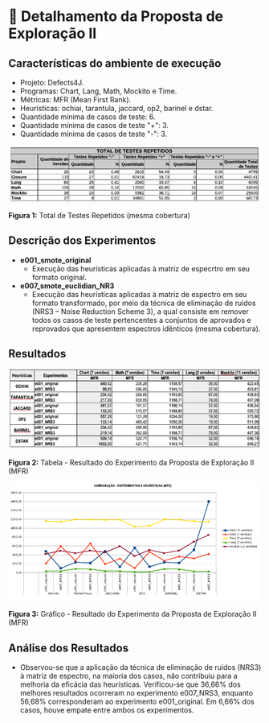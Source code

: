  # 🔬 Detalhamento da Proposta de Exploração II

## Características do ambiente de execução
- Projeto: Defects4J.
- Programas: Chart, Lang, Math, Mockito e Time.
- Métricas: MFR (Mean First Rank).
- Heurísticas: ochiai, tarantula, jaccard, op2, barinel e dstar.
- Quantidade mínima de casos de teste: 6.
- Quantidade mínima de casos de teste "+": 3.
- Quantidade mínima de casos de teste "-": 3.

![Total de Testes Repetidos](img/Tab_1_Proposta_Exploracao_II.png "Total de Testes Repetidos")

**Figura 1:** Total de Testes Repetidos (mesma cobertura)

## Descrição dos Experimentos
- **e001_smote_original**
  - Execução das heurísticas aplicadas à matriz de especrtro em seu formato original.
- **e007_smote_euclidian_NR3**
  - Execução das heurísticas aplicadas à matriz de espectro em seu formato transformado, por meio da técnica de eliminação de ruídos (NRS3 – Noise Reduction Scheme 3), a qual consiste em remover todos os casos de teste pertencentes a conjuntos de aprovados e reprovados que apresentem espectros idênticos (mesma cobertura).

## Resultados

![Tabela 2 - Experimento da Proposta de Exploração II](img/Tab_2_Proposta_Exploracao_II.png "Tabela 2 - Resultado do Experimento da Proposta de Exploração II")

**Figura 2:** Tabela - Resultado do Experimento da Proposta de Exploração II (MFR)

![Tabela 2 - Experimento da Proposta de Exploração II](img/Grafico_1_Proposta_Exploracao_II.png "Tabela 2 - Resultado do Experimento da Proposta de Exploração II")

**Figura 3:** Gráfico - Resultado do Experimento da Proposta de Exploração II (MFR)

## Análise dos Resultados
- Observou-se que a aplicação da técnica de eliminação de ruídos (NRS3) à matriz de espectro, na maioria dos casos, não contribuiu para a melhoria da eficácia das heurísticas. Verificou-se que 36,66% dos melhores resultados ocorreram no experimento e007_NRS3, enquanto 56,68% corresponderam ao experimento e001_original. Em 6,66% dos casos, houve empate entre ambos os experimentos.
